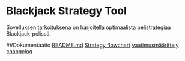 # Blackjack Strategy Tool

Sovelluksen tarkoituksena on harjoitella optimaalista pelistrategiaa Blackjack-pelissä.

  ##Dokumentaatio
[README.md](https://github.com/ogvirtan/ot-harjoitustyo/blob/master/README.md)
[Strategy flowchart](https://github.com/ogvirtan/ot-harjoitustyo/blob/master/dokumentaatio/Strategy_flowchart.jpg)
[vaatimusmäärittely](https://github.com/ogvirtan/ot-harjoitustyo/blob/master/dokumentaatio/vaatimusmaarittely.md)
[changelog](https://github.com/ogvirtan/ot-harjoitustyo/blob/master/dokumentaatio/changelog.md)
